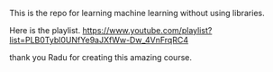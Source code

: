 This is the repo for learning machine learning without using libraries.

Here is the playlist.
https://www.youtube.com/playlist?list=PLB0Tybl0UNfYe9aJXfWw-Dw_4VnFrqRC4

thank you Radu for creating this amazing course. 
